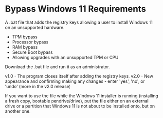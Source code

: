 # Bypass Windows 11 Requirements
A .bat file that adds the registry keys allowing a user to install Windows 11 on an unsupported hardware.

- TPM bypass
- Processor bypass
- RAM bypass
- Secure Boot bypass
- Allowing upgrades with an unsupported TPM or CPU

Download the .bat file and run it as an administrator. 

v1.0 - The program closes itself after adding the registry keys.
v2.0 - New appearance and confirming making any changes - enter 'yes', 'no', or 'undo' (more in the v2.0 release)

If you want to use the file while the Windows 11 installer is running (installing a fresh copy, bootable pendrive/drive), put the file either on an external drive or a partition that Windows 11 is not about to be installed onto, but on another one.
